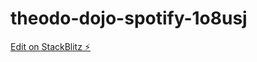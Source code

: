 # theodo-dojo-spotify-1o8usj

[Edit on StackBlitz ⚡️](https://stackblitz.com/edit/theodo-dojo-spotify-1o8usj)